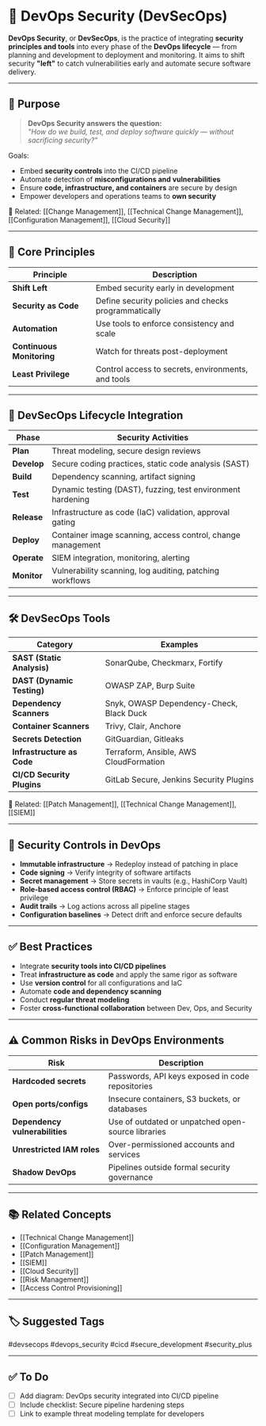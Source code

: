 # 🔐 DevOps Security (DevSecOps)

**DevOps Security**, or **DevSecOps**, is the practice of integrating **security principles and tools** into every phase of the **DevOps lifecycle** — from planning and development to deployment and monitoring. It aims to shift security **"left"** to catch vulnerabilities early and automate secure software delivery.

---

## 🎯 Purpose

> **DevOps Security answers the question:**  
> _"How do we build, test, and deploy software quickly — without sacrificing security?"_

Goals:
- Embed **security controls** into the CI/CD pipeline
- Automate detection of **misconfigurations and vulnerabilities**
- Ensure **code, infrastructure, and containers** are secure by design
- Empower developers and operations teams to **own security**

📎 Related: [[Change Management]], [[Technical Change Management]], [[Configuration Management]], [[Cloud Security]]

---

## 🧱 Core Principles

| Principle                | Description                                                   |
|---------------------------|---------------------------------------------------------------|
| **Shift Left**             | Embed security early in development                          |
| **Security as Code**       | Define security policies and checks programmatically          |
| **Automation**             | Use tools to enforce consistency and scale                   |
| **Continuous Monitoring**  | Watch for threats post-deployment                            |
| **Least Privilege**        | Control access to secrets, environments, and tools           |

---

## 🔄 DevSecOps Lifecycle Integration

| Phase         | Security Activities                                                  |
|---------------|-----------------------------------------------------------------------|
| **Plan**       | Threat modeling, secure design reviews                              |
| **Develop**    | Secure coding practices, static code analysis (SAST)                |
| **Build**      | Dependency scanning, artifact signing                               |
| **Test**       | Dynamic testing (DAST), fuzzing, test environment hardening         |
| **Release**    | Infrastructure as code (IaC) validation, approval gating            |
| **Deploy**     | Container image scanning, access control, change management         |
| **Operate**    | SIEM integration, monitoring, alerting                              |
| **Monitor**    | Vulnerability scanning, log auditing, patching workflows            |

---

## 🛠 DevSecOps Tools

| Category                  | Examples                                           |
|---------------------------|----------------------------------------------------|
| **SAST (Static Analysis)**| SonarQube, Checkmarx, Fortify                      |
| **DAST (Dynamic Testing)**| OWASP ZAP, Burp Suite                              |
| **Dependency Scanners**   | Snyk, OWASP Dependency-Check, Black Duck           |
| **Container Scanners**    | Trivy, Clair, Anchore                              |
| **Secrets Detection**     | GitGuardian, Gitleaks                              |
| **Infrastructure as Code**| Terraform, Ansible, AWS CloudFormation             |
| **CI/CD Security Plugins**| GitLab Secure, Jenkins Security Plugins            |

📎 Related: [[Patch Management]], [[Technical Change Management]], [[SIEM]]

---

## 🔐 Security Controls in DevOps

- **Immutable infrastructure** → Redeploy instead of patching in place
- **Code signing** → Verify integrity of software artifacts
- **Secret management** → Store secrets in vaults (e.g., HashiCorp Vault)
- **Role-based access control (RBAC)** → Enforce principle of least privilege
- **Audit trails** → Log actions across all pipeline stages
- **Configuration baselines** → Detect drift and enforce secure defaults

---

## ✅ Best Practices

- Integrate **security tools into CI/CD pipelines**
- Treat **infrastructure as code** and apply the same rigor as software
- Use **version control** for all configurations and IaC
- Automate **code and dependency scanning**
- Conduct **regular threat modeling**
- Foster **cross-functional collaboration** between Dev, Ops, and Security

---

## ⚠️ Common Risks in DevOps Environments

| Risk                        | Description                                            |
|-----------------------------|--------------------------------------------------------|
| **Hardcoded secrets**        | Passwords, API keys exposed in code repositories       |
| **Open ports/configs**       | Insecure containers, S3 buckets, or databases          |
| **Dependency vulnerabilities** | Use of outdated or unpatched open-source libraries |
| **Unrestricted IAM roles**   | Over-permissioned accounts and services                |
| **Shadow DevOps**            | Pipelines outside formal security governance           |

---

## 📚 Related Concepts

- [[Technical Change Management]]
- [[Configuration Management]]
- [[Patch Management]]
- [[SIEM]]
- [[Cloud Security]]
- [[Risk Management]]
- [[Access Control Provisioning]]

---

## 🏷 Suggested Tags

#devsecops #devops_security #cicd #secure_development #security_plus

---

## ✅ To Do

- [ ] Add diagram: DevOps security integrated into CI/CD pipeline
- [ ] Include checklist: Secure pipeline hardening steps
- [ ] Link to example threat modeling template for developers
